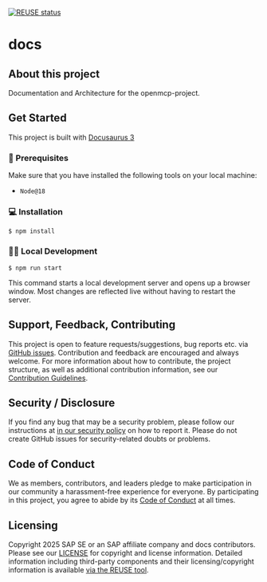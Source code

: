 [![REUSE status](https://api.reuse.software/badge/github.com/openmcp-project/docs)](https://api.reuse.software/info/github.com/openmcp-project/docs)

# docs

## About this project

Documentation and Architecture for the openmcp-project.

## Get Started
This project is built with [Docusaurus 3](https://docusaurus.io/)

### 🚧 Prerequisites
Make sure that you have installed the following tools on your local machine:
- `Node@18`

### 💻 Installation

```
$ npm install
```

### 🧑‍💻 Local Development

```
$ npm run start
```

This command starts a local development server and opens up a browser window. Most changes are reflected live without having to restart the server.

## Support, Feedback, Contributing

This project is open to feature requests/suggestions, bug reports etc. via [GitHub issues](https://github.com/openmcp-project/docs/issues). Contribution and feedback are encouraged and always welcome. For more information about how to contribute, the project structure, as well as additional contribution information, see our [Contribution Guidelines](CONTRIBUTING.md).

## Security / Disclosure
If you find any bug that may be a security problem, please follow our instructions at [in our security policy](https://github.com/openmcp-project/docs/security/policy) on how to report it. Please do not create GitHub issues for security-related doubts or problems.

## Code of Conduct

We as members, contributors, and leaders pledge to make participation in our community a harassment-free experience for everyone. By participating in this project, you agree to abide by its [Code of Conduct](https://github.com/SAP/.github/blob/main/CODE_OF_CONDUCT.md) at all times.

## Licensing

Copyright 2025 SAP SE or an SAP affiliate company and docs contributors. Please see our [LICENSE](LICENSE) for copyright and license information. Detailed information including third-party components and their licensing/copyright information is available [via the REUSE tool](https://api.reuse.software/info/github.com/openmcp-project/docs).
